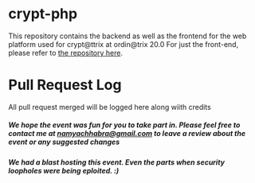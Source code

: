 # crypt-php
This repository contains the backend as well as the frontend for the web platform used for crypt@ttrix at ordin@trix 20.0
For just the front-end, please refer to [the repository here](https://www.github.com/NamanChandok/crypt "It isnt fully upto date but has everything youll need").

# Pull Request Log

All pull request merged will be logged here along wiith credits

##### We hope the event was fun for you to take part in. Please feel free to contact me at <namyachhabra@gmail.com> to leave a review about the event or any suggested changes

##### We had a blast hosting this event. Even the parts when security loopholes were being eploited. :)
